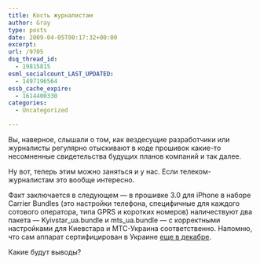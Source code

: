 ```yaml
---
title: Кость журналистам
author: Gray
type: posts
date: 2009-04-05T00:17:32+00:00
excerpt:
url: /9705
dsq_thread_id:
  - 19815815
esml_socialcount_LAST_UPDATED:
  - 1497196564
essb_cache_expire:
  - 1614400330
categories:
  - Uncategorized

---
```








<p style="clear: both">
  Вы, наверное, слышали о том, как вездесущие разработчики или журналисты регулярно отыскивают в коде прошивок какие-то несомненные свидетельства будущих планов компаний и так далее.
</p>

<p style="clear: both">
  Ну вот, теперь этим можно заняться и у нас. Если телеком-журналистам это вообще интересно.
</p>

<p style="clear: both">
  Факт заключается в следующем &#8212; в прошивке 3.0 для iPhone в наборе Carrier Bundles (это настройки телефона, специфичные для каждого сотового оператора, типа GPRS и коротких номеров) наличествуют два пакета &#8212; Kyivstar_ua.bundle и mts_ua.bundle &#8212; с корректными настройками для Киевстара и МТС-Украина соответственно. Напомню, что сам аппарат сертифицирован в Украине <a href="http://www.searchengines.ru/blog/archives/009662.html" target="_blank">еще в декабре</a>.
</p>

<p style="clear: both">
  Какие будут выводы?
</p>